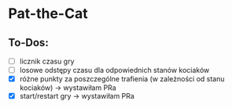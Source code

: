 # Pat-the-Cat
## To-Dos:
- [ ] licznik czasu gry
- [ ] losowe odstępy czasu dla odpowiednich stanów kociaków
- [x] różne punkty za poszczególne trafienia (w zależności od stanu kociaków) -> wystawiłam PRa
- [x] start/restart gry -> wystawiłam PRa
